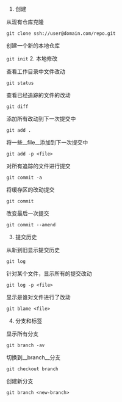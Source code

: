 1. 创建

  从现有仓库克隆

  `git clone ssh://user@domain.com/repo.git`

  创建一个新的本地仓库

  `git init`
2. 本地修改

  查看工作目录中文件改动

  `git status`

  查看已经追踪的文件的改动

  `git diff`

  添加所有改动到下一次提交中

  `git add .`

  将一些__file__添加到下一次提交中

  `git add -p <file>`

  对所有追踪的文件进行提交

  `git commit -a`

  将缓存区的改动提交

  `git commit`

  改变最后一次提交

  `git commit --amend`

3. 提交历史

  从新到旧显示提交历史

  `git log`

  针对某个文件，显示所有的提交改动

  `git log -p <file>`

  显示是谁对文件进行了改动

  `git blame <file>`

4. 分支和标签

  显示所有分支

  `git branch -av`

  切换到__branch__分支

  `git checkout branch`

  创建新分支

  `git branch <new-branch>`
